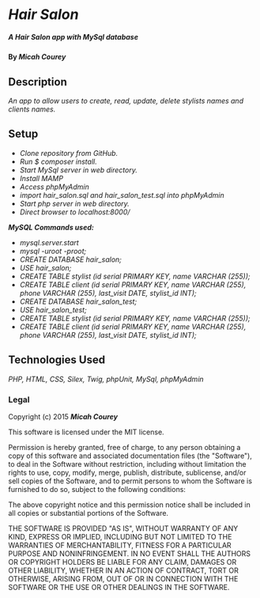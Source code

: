 # _Hair Salon_

##### _A Hair Salon app with MySql database_

#### By _**Micah Courey**_

## Description

_An app to allow users to create, read, update, delete stylists names and clients names._

## Setup

* _Clone repository from GitHub._
* _Run $ composer install._
* _Start MySql server in web directory._
* _Install MAMP_
* _Access phpMyAdmin_
* _import hair_salon.sql and hair_salon_test.sql into phpMyAdmin_
* _Start php server in web directory._
* _Direct browser to localhost:8000/_

**_MySQL Commands used:_**
* _mysql.server.start_
* _mysql -uroot -proot;_
* _CREATE DATABASE hair_salon;_
* _USE hair_salon;_
* _CREATE TABLE stylist (id serial PRIMARY KEY, name VARCHAR (255));_
* _CREATE TABLE client (id serial PRIMARY KEY, name VARCHAR (255), phone VARCHAR (255), last_visit DATE, stylist_id INT);_
* _CREATE DATABASE hair_salon_test;_
* _USE hair_salon_test;_
* _CREATE TABLE stylist (id serial PRIMARY KEY, name VARCHAR (255));_
* _CREATE TABLE client (id serial PRIMARY KEY, name VARCHAR (255), phone VARCHAR (255), last_visit DATE, stylist_id INT);_

## Technologies Used

_PHP, HTML, CSS, Silex, Twig, phpUnit, MySql, phpMyAdmin_

### Legal

Copyright (c) 2015 **_Micah Courey_**

This software is licensed under the MIT license.

Permission is hereby granted, free of charge, to any person obtaining a copy
of this software and associated documentation files (the "Software"), to deal
in the Software without restriction, including without limitation the rights
to use, copy, modify, merge, publish, distribute, sublicense, and/or sell
copies of the Software, and to permit persons to whom the Software is
furnished to do so, subject to the following conditions:

The above copyright notice and this permission notice shall be included in
all copies or substantial portions of the Software.

THE SOFTWARE IS PROVIDED "AS IS", WITHOUT WARRANTY OF ANY KIND, EXPRESS OR
IMPLIED, INCLUDING BUT NOT LIMITED TO THE WARRANTIES OF MERCHANTABILITY,
FITNESS FOR A PARTICULAR PURPOSE AND NONINFRINGEMENT. IN NO EVENT SHALL THE
AUTHORS OR COPYRIGHT HOLDERS BE LIABLE FOR ANY CLAIM, DAMAGES OR OTHER
LIABILITY, WHETHER IN AN ACTION OF CONTRACT, TORT OR OTHERWISE, ARISING FROM,
OUT OF OR IN CONNECTION WITH THE SOFTWARE OR THE USE OR OTHER DEALINGS IN
THE SOFTWARE.
